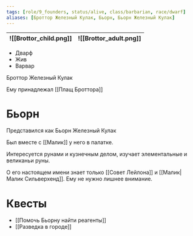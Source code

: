 ```yaml
---
tags: [role/9_founders, status/alive, class/barbarian, race/dwarf]
aliases: [Броттор Железный Кулак, Бьорн, Бьорн Железный Кулак]
---
```


| ![[Brottor_child.png]] | ![[Brottor_adult.png]] |
| ---------------------- | ---------------------- |

- Дварф
- Жив
- Варвар

Броттор Железный Кулак

Ему принадлежал [[Плащ Броттора]]

# Бьорн

Представился как Бьорн Железный Кулак

Был вместе с [[Малик]] у него в палатке.

Интересуется рунами и кузнечным делом, изучает элементальные и великаньи руны.

О его настоящем имени знает только [[Совет Лейлона]] и [[Малик|Малик Сильверхенд]]. Ему не нужно лишнее внимание.

# Квесты

- [[Помочь Бьорну найти реагенты]]
- [[Разведка в городе]]
